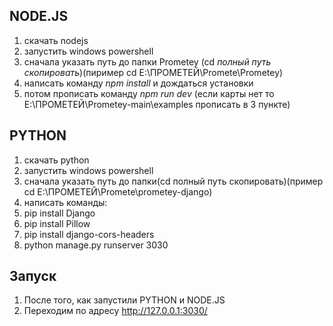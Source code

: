 ## NODE.JS
1. скачать nodejs
2. запустить windows powershell
3. сначала указать путь до папки Prometey (cd *полный путь скопировать*)(пиример cd E:\ПРОМЕТЕЙ\Promete\Prometey)
4. написать команду *npm install* и дождаться установки
5. потом прописать команду *npm run dev* (если карты нет то E:\ПРОМЕТЕЙ\Prometey-main\examples прописать в 3 пункте)

## PYTHON

1. скачать python
2. запустить windows powershell
3. сначала указать путь до папки(cd полный путь скопировать)(пример cd E:\ПРОМЕТЕЙ\Promete\prometey-django)
4. написать команды:
5. pip install Django
6. pip install Pillow
7. pip install django-cors-headers
8. python manage.py runserver 3030

## Запуск 
1. После того, как запустили PYTHON и NODE.JS
2. Переходим по адресу http://127.0.0.1:3030/
